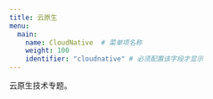 ```yaml
---
title: 云原生
menu:
  main:
    name: CloudNative  # 菜单项名称
    weight: 100
    identifier: "cloudnative" # 必须配置该字段才显示
---
```


云原生技术专题。
